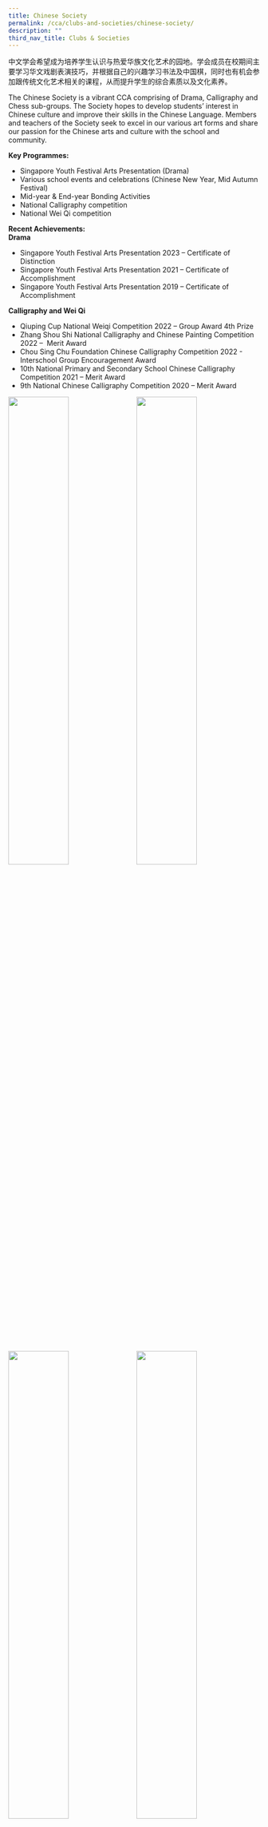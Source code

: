 ```yaml
---
title: Chinese Society
permalink: /cca/clubs-and-societies/chinese-society/
description: ""
third_nav_title: Clubs & Societies
---
```

中文学会希望成为培养学生认识与热爱华族文化艺术的园地。学会成员在校期间主要学习华文戏剧表演技巧，并根据自己的兴趣学习书法及中国棋，同时也有机会参加跟传统文化艺术相关的课程，从而提升学生的综合素质以及文化素养。

The Chinese Society is a vibrant CCA comprising of Drama, Calligraphy and Chess sub-groups. The Society hopes to develop students’ interest in Chinese culture and improve their skills in the Chinese Language. Members and teachers of the Society seek to excel in our various art forms and share our passion for the Chinese arts and culture with the school and community.

**Key Programmes:**
* Singapore Youth Festival Arts Presentation (Drama)
* Various school events and celebrations (Chinese New Year, Mid Autumn Festival)
* Mid-year &amp; End-year Bonding Activities
* National Calligraphy competition
* National Wei Qi competition

**Recent Achievements:**<br>
**Drama** <br>
* Singapore Youth Festival Arts Presentation 2023 – Certificate of Distinction
* Singapore Youth Festival Arts Presentation 2021 – Certificate of Accomplishment
* Singapore Youth Festival Arts Presentation 2019 – Certificate of Accomplishment

**Calligraphy and Wei Qi**
* Qiuping Cup National Weiqi Competition 2022 – Group Award 4th Prize
* Zhang Shou Shi National Calligraphy and Chinese Painting Competition 2022 –&nbsp; Merit Award
* Chou Sing Chu Foundation Chinese Calligraphy Competition 2022 - Interschool Group Encouragement Award
* 10th National Primary and Secondary School Chinese Calligraphy Competition 2021 – Merit Award
* 9th National Chinese Calligraphy Competition 2020 – Merit Award


<img src="" style="width:49%" align="left">
<img src="" style="width:49%" align="right">

<br clear="left">

<img src="" style="width:49%" align="left">
<img src="" style="width:49%" align="right">


Please click on [this link](https://www.zhonghuasec.moe.edu.sg/cca/schedule/) for CCA schedule and contact details of CCA teachers.